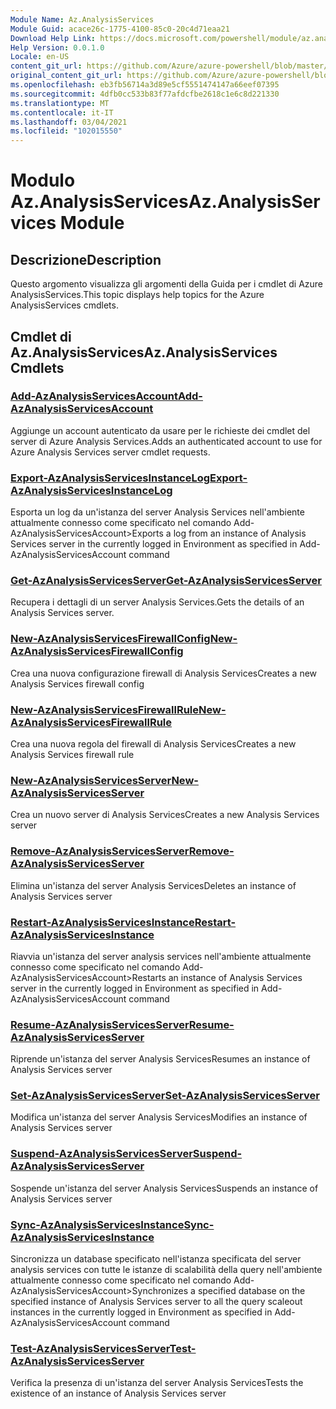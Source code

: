 ```yaml
---
Module Name: Az.AnalysisServices
Module Guid: acace26c-1775-4100-85c0-20c4d71eaa21
Download Help Link: https://docs.microsoft.com/powershell/module/az.analysisservices
Help Version: 0.0.1.0
Locale: en-US
content_git_url: https://github.com/Azure/azure-powershell/blob/master/src/AnalysisServices/AnalysisServices/help/Az.AnalysisServices.md
original_content_git_url: https://github.com/Azure/azure-powershell/blob/master/src/AnalysisServices/AnalysisServices/help/Az.AnalysisServices.md
ms.openlocfilehash: eb3fb56714a3d89e5cf5551474147a66eef07395
ms.sourcegitcommit: 4dfb0cc533b83f77afdcfbe2618c1e6c8d221330
ms.translationtype: MT
ms.contentlocale: it-IT
ms.lasthandoff: 03/04/2021
ms.locfileid: "102015550"
---
```

# <span data-ttu-id="e5560-101">Modulo Az.AnalysisServices</span><span class="sxs-lookup"><span data-stu-id="e5560-101">Az.AnalysisServices Module</span></span>
## <span data-ttu-id="e5560-102">Descrizione</span><span class="sxs-lookup"><span data-stu-id="e5560-102">Description</span></span>
<span data-ttu-id="e5560-103">Questo argomento visualizza gli argomenti della Guida per i cmdlet di Azure AnalysisServices.</span><span class="sxs-lookup"><span data-stu-id="e5560-103">This topic displays help topics for the Azure AnalysisServices cmdlets.</span></span>

## <span data-ttu-id="e5560-104">Cmdlet di Az.AnalysisServices</span><span class="sxs-lookup"><span data-stu-id="e5560-104">Az.AnalysisServices Cmdlets</span></span>
### [<span data-ttu-id="e5560-105">Add-AzAnalysisServicesAccount</span><span class="sxs-lookup"><span data-stu-id="e5560-105">Add-AzAnalysisServicesAccount</span></span>](Add-AzAnalysisServicesAccount.md)
<span data-ttu-id="e5560-106">Aggiunge un account autenticato da usare per le richieste dei cmdlet del server di Azure Analysis Services.</span><span class="sxs-lookup"><span data-stu-id="e5560-106">Adds an authenticated account to use for Azure Analysis Services server cmdlet requests.</span></span>

### [<span data-ttu-id="e5560-107">Export-AzAnalysisServicesInstanceLog</span><span class="sxs-lookup"><span data-stu-id="e5560-107">Export-AzAnalysisServicesInstanceLog</span></span>](Export-AzAnalysisServicesInstanceLog.md)
<span data-ttu-id="e5560-108">Esporta un log da un'istanza del server Analysis Services nell'ambiente attualmente connesso come specificato nel comando Add-AzAnalysisServicesAccount></span><span class="sxs-lookup"><span data-stu-id="e5560-108">Exports a log from an instance of Analysis Services server in the currently logged in Environment as specified in Add-AzAnalysisServicesAccount command</span></span>

### [<span data-ttu-id="e5560-109">Get-AzAnalysisServicesServer</span><span class="sxs-lookup"><span data-stu-id="e5560-109">Get-AzAnalysisServicesServer</span></span>](Get-AzAnalysisServicesServer.md)
<span data-ttu-id="e5560-110">Recupera i dettagli di un server Analysis Services.</span><span class="sxs-lookup"><span data-stu-id="e5560-110">Gets the details of an Analysis Services server.</span></span>

### [<span data-ttu-id="e5560-111">New-AzAnalysisServicesFirewallConfig</span><span class="sxs-lookup"><span data-stu-id="e5560-111">New-AzAnalysisServicesFirewallConfig</span></span>](New-AzAnalysisServicesFirewallConfig.md)
<span data-ttu-id="e5560-112">Crea una nuova configurazione firewall di Analysis Services</span><span class="sxs-lookup"><span data-stu-id="e5560-112">Creates a new Analysis Services firewall config</span></span> 

### [<span data-ttu-id="e5560-113">New-AzAnalysisServicesFirewallRule</span><span class="sxs-lookup"><span data-stu-id="e5560-113">New-AzAnalysisServicesFirewallRule</span></span>](New-AzAnalysisServicesFirewallRule.md)
<span data-ttu-id="e5560-114">Crea una nuova regola del firewall di Analysis Services</span><span class="sxs-lookup"><span data-stu-id="e5560-114">Creates a new Analysis Services firewall rule</span></span>

### [<span data-ttu-id="e5560-115">New-AzAnalysisServicesServer</span><span class="sxs-lookup"><span data-stu-id="e5560-115">New-AzAnalysisServicesServer</span></span>](New-AzAnalysisServicesServer.md)
<span data-ttu-id="e5560-116">Crea un nuovo server di Analysis Services</span><span class="sxs-lookup"><span data-stu-id="e5560-116">Creates a new Analysis Services server</span></span>

### [<span data-ttu-id="e5560-117">Remove-AzAnalysisServicesServer</span><span class="sxs-lookup"><span data-stu-id="e5560-117">Remove-AzAnalysisServicesServer</span></span>](Remove-AzAnalysisServicesServer.md)
<span data-ttu-id="e5560-118">Elimina un'istanza del server Analysis Services</span><span class="sxs-lookup"><span data-stu-id="e5560-118">Deletes an instance of Analysis Services server</span></span>

### [<span data-ttu-id="e5560-119">Restart-AzAnalysisServicesInstance</span><span class="sxs-lookup"><span data-stu-id="e5560-119">Restart-AzAnalysisServicesInstance</span></span>](Restart-AzAnalysisServicesInstance.md)
<span data-ttu-id="e5560-120">Riavvia un'istanza del server analysis services nell'ambiente attualmente connesso come specificato nel comando Add-AzAnalysisServicesAccount></span><span class="sxs-lookup"><span data-stu-id="e5560-120">Restarts an instance of Analysis Services server in the currently logged in Environment as specified in Add-AzAnalysisServicesAccount command</span></span>

### [<span data-ttu-id="e5560-121">Resume-AzAnalysisServicesServer</span><span class="sxs-lookup"><span data-stu-id="e5560-121">Resume-AzAnalysisServicesServer</span></span>](Resume-AzAnalysisServicesServer.md)
<span data-ttu-id="e5560-122">Riprende un'istanza del server Analysis Services</span><span class="sxs-lookup"><span data-stu-id="e5560-122">Resumes an instance of Analysis Services server</span></span>

### [<span data-ttu-id="e5560-123">Set-AzAnalysisServicesServer</span><span class="sxs-lookup"><span data-stu-id="e5560-123">Set-AzAnalysisServicesServer</span></span>](Set-AzAnalysisServicesServer.md)
<span data-ttu-id="e5560-124">Modifica un'istanza del server Analysis Services</span><span class="sxs-lookup"><span data-stu-id="e5560-124">Modifies  an instance of Analysis Services server</span></span>

### [<span data-ttu-id="e5560-125">Suspend-AzAnalysisServicesServer</span><span class="sxs-lookup"><span data-stu-id="e5560-125">Suspend-AzAnalysisServicesServer</span></span>](Suspend-AzAnalysisServicesServer.md)
<span data-ttu-id="e5560-126">Sospende un'istanza del server Analysis Services</span><span class="sxs-lookup"><span data-stu-id="e5560-126">Suspends an instance of Analysis Services server</span></span>

### [<span data-ttu-id="e5560-127">Sync-AzAnalysisServicesInstance</span><span class="sxs-lookup"><span data-stu-id="e5560-127">Sync-AzAnalysisServicesInstance</span></span>](Sync-AzAnalysisServicesInstance.md)
<span data-ttu-id="e5560-128">Sincronizza un database specificato nell'istanza specificata del server analysis services con tutte le istanze di scalabilità della query nell'ambiente attualmente connesso come specificato nel comando Add-AzAnalysisServicesAccount></span><span class="sxs-lookup"><span data-stu-id="e5560-128">Synchronizes a specified database on the specified instance of Analysis Services server to all the query scaleout instances in the currently logged in Environment as specified in Add-AzAnalysisServicesAccount command</span></span>

### [<span data-ttu-id="e5560-129">Test-AzAnalysisServicesServer</span><span class="sxs-lookup"><span data-stu-id="e5560-129">Test-AzAnalysisServicesServer</span></span>](Test-AzAnalysisServicesServer.md)
<span data-ttu-id="e5560-130">Verifica la presenza di un'istanza del server Analysis Services</span><span class="sxs-lookup"><span data-stu-id="e5560-130">Tests the existence of an instance of Analysis Services server</span></span>

